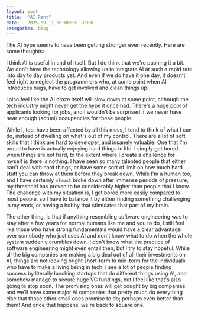 ```yaml
---
layout: post
title:  "AI Rant"
date:   2025-09-11 00:00:00 -0800
categories: blog
---
```

The AI hype seems to have been getting stronger even recently. Here are some thoughts:

I think AI is useful in and of itself. But I do think that we're pushing it a bit. We don't have the technology allowing us to integrate AI at such a rapid rate into day to day products yet. And even if we do have it one day, it doesn't feel right to neglect the programmers who, at some point when AI introduces bugs, have to get involved and clean things up.

I also feel like the AI craze itself will slow down at some point, although the tech industry might never get the hype it once had. There's a huge pool of applicants looking for jobs, and I wouldn't be surprised if we never have near enough (actual) occupancies for these people.

While I, too, have been affected by all this mess, I tend to think of what I can do, instead of dwelling on what's out of my control. There are a lot of soft skills that I think are hard to developer, and insanely valuable. One that I'm proud to have is actually enjoying hard things in life. I simply get bored when things are not hard, to the extent where I create a challenge for myself is there is nothing. I have seen so many talented people that either can't deal with hard things, or have some sort of limit on how much hard stuff you can throw at them before they break down. While I'm a human too, and I have certainly `almost` broke down after immense periods of pressure, my threshold has proven to be considerably higher than people that I know. The challenge with my situation is, I get bored more easily compared to most people, so I have to balance it by either finding something challenging in my work, or having a hobby that stimulates that part of my brain.

The other thing, is that if anything resembling software engineering was to stay after a few years for normal humans like me and you to do, I still feel like those who have strong fundamentals would have a clear advantage over somebody who just uses AI and don't know what to do when the whole system suddenly crumbles down. I don't know what the practice of software engineering might even entail then, but I try to stay hopeful. While all the big companies are making a big deal out of all their investments on AI, things are not looking bright short-term to mid-term for the individuals who have to make a living being in tech. I see a lot of people finding success by literally lunching startups that do different things using AI, and somehow manage to secure huge VC fundings, but I feel like that's also going to stop soon. The promising ones will get bought by big companies, and we'll have some major AI companies that pretty much do everything else that those other small ones promise to do; perhaps even better than them! And once that happens, we're back to square one. 
